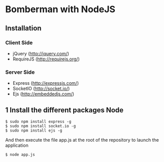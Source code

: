 Bomberman with NodeJS
========================================================================

Installation
------------------------------------------------------------------------

### Client Side
-	jQuery (http://jquery.com/)
-	RequireJS (http://requirejs.org/)

### Server Side
-	Express (http://expressjs.com/)
-	SocketIO (http://socket.io/)
-	Ejs (http://embeddedjs.com/)


## 1 Install the different packages Node

````
$ sudo npm install express -g
$ sudo npm install socket.io -g
$ sudo npm install ejs -g
````

And then execute the file app.js at the root of the repository to launch the application 

````
$ node app.js
````



